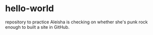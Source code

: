 # hello-world
repository to practice
Aleisha is checking on whether she's punk rock enough to built a site in GitHub. 
